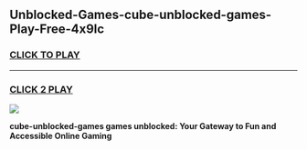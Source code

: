 
## Unblocked-Games-cube-unblocked-games-Play-Free-4x9lc
<h3>
<a href="https://premium76.site?title=cube-unblocked-games&ref=22A">CLICK TO PLAY</a></h3>
<hr>

<h3>
<a href="https://premium76.site?title=cube-unblocked-games&ref=22A">CLICK 2 PLAY</a>
  
</h3>

<a href="https://premium76.site?title=cube-unblocked-games&ref=22A"><img src="https://clearcache.store/games.png"></a>


**cube-unblocked-games games unblocked: Your Gateway to Fun and Accessible Online Gaming**

